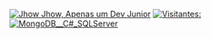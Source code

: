 [![Jhow Jhow, Apenas um Dev Junior](https://pimp-my-readme.webapp.io/pimp-my-readme/wavy-banner?subtitle=Apenas%20um%20Dev%20Junior&title=Jhow%20Jhow)](https://github.com/JhonkBR)
[![Visitantes: ](https://pimp-my-readme.webapp.io/pimp-my-readme/visitor-counter?page=JhonkBR)](https://github.com/JhonkBR) 
[![MongoDB__C#_SQLServer](https://pimp-my-readme.webapp.io/pimp-my-readme/technology?technology=MongoDB__C%23_SQLServer)](https://github.com/JhonkBR)
